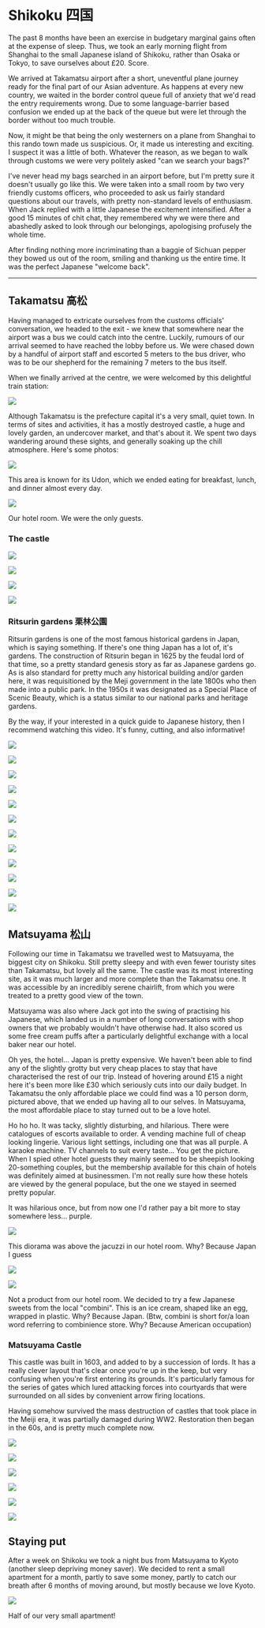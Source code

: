 # Shikoku 四国

The past 8 months have been an exercise in budgetary marginal gains often at the expense of sleep. Thus, we took an early morning flight from Shanghai to the small Japanese island of Shikoku, rather than Osaka or Tokyo, to save ourselves about £20. Score.

We arrived at Takamatsu airport after a short, uneventful plane journey ready for the final part of our Asian adventure. As happens at every new country, we waited in the border control queue full of anxiety that we'd read the entry requirements wrong. Due to some language-barrier based confusion we ended up at the back of the queue but were let through the border without too much trouble.

Now, it might be that being the only westerners on a plane from Shanghai to this rando town made us suspicious. Or, it made us interesting and exciting. I suspect it was a little of both. Whatever the reason, as we began to walk through customs we were very politely asked "can we search your bags?"

I've never head my bags searched in an airport before, but I'm pretty sure it doesn't usually go like this. We were taken into a small room by two very friendly customs officers, who proceeded to ask us fairly standard questions about our travels, with pretty non-standard levels of enthusiasm. When Jack replied with a little Japanese the excitement intensified. After a good 15 minutes of chit chat, they remembered why we were there and abashedly asked to look through our belongings, apologising profusely the whole time.

After finding nothing more incriminating than a baggie of Sichuan pepper they bowed us out of the room, smiling and thanking us the entire time. It was the perfect Japanese "welcome back".

---

## Takamatsu 高松

Having managed to extricate ourselves from the customs officials' conversation, we headed to the exit - we knew that somewhere near the airport was a bus we could catch into the centre. Luckily, rumours of our arrival seemed to have reached the lobby before us. We were chased down by a handful of airport staff and escorted 5 meters to the bus driver, who was to be our shepherd for the remaining 7 meters to the bus itself.

When we finally arrived at the centre, we were welcomed by this delightful train station:

![](https://dl.dropboxusercontent.com/s/mn4mz2ds4a3fa3q/IMG_5559%20%281%29.jpg?dl=0)

Although Takamatsu is the prefecture capital it's a very small, quiet town. In terms of sites and activities, it has a mostly destroyed castle, a huge and lovely garden, an undercover market, and that's about it. We spent two days wandering around these sights, and generally soaking up the chill atmosphere. Here's some photos:

![](https://dl.dropboxusercontent.com/s/zhls7a4m3xmwcfu/IMG_5561%20%281%29.jpg?dl=0)

This area is known for its Udon, which we ended eating for breakfast, lunch, and dinner almost every day.

![](https://dl.dropboxusercontent.com/s/m752fehgn74kuub/IMG_5571%20%281%29.jpg?dl=0)

Our hotel room. We were the only guests.

### The castle

![](https://dl.dropboxusercontent.com/s/o6kxxam9y0ok2t2/IMG_5609%20%281%29.jpg?dl=0)

![](https://dl.dropboxusercontent.com/s/bfkb72ybb8hhktg/IMG_5611%20%281%29.jpg?dl=0)

![](https://dl.dropboxusercontent.com/s/blq2ixc219jj2at/IMG_5619%20%281%29.jpg?dl=0)

![](https://dl.dropboxusercontent.com/s/lcvh3mkvei2kr4y/IMG_5623%20%281%29.jpg?dl=0)

### Ritsurin gardens 栗林公園

Ritsurin gardens is one of the most famous historical gardens in Japan, which is saying something. If there's one thing Japan has a lot of, it's gardens. The construction of Ritsurin began in 1625 by the feudal lord of that time, so a pretty standard genesis story as far as Japanese gardens go. As is also standard for pretty much any historical building and/or garden here, it was requisitioned by the Meji government in the late 1800s who then made into a public park. In the 1950s it was designated as a Special Place of Scenic Beauty, which is a status similar to our national parks and heritage gardens.

By the way, if your interested in a quick guide to Japanese history, then I recommend watching this video. It's funny, cutting, and also informative!

![](https://dl.dropboxusercontent.com/s/q1rgypmvcaiie7m/IMG_5652%20%281%29.jpg?dl=0)

![](https://dl.dropboxusercontent.com/s/r7gp8a1d6un146m/IMG_5661%20%281%29.jpg?dl=0)

![](https://dl.dropboxusercontent.com/s/hyh4gejq14iqy9j/IMG_5683%20%281%29.jpg?dl=0)

![](https://dl.dropboxusercontent.com/s/m25ihjvzk3ynh9y/IMG_5691%20%281%29.jpg?dl=0)

![](https://dl.dropboxusercontent.com/s/v33cfxfgjraonk8/IMG_5695%20%281%29.jpg?dl=0)

![](https://dl.dropboxusercontent.com/s/0k174uhs4g017rm/IMG_5703%20%281%29.jpg?dl=0)

![](https://dl.dropboxusercontent.com/s/gdi1oztsdenha5q/IMG_5732%20%281%29.jpg?dl=0)

![](https://dl.dropboxusercontent.com/s/u20cs3a5xqpzaxu/IMG_5739%20%281%29.jpg?dl=0)

![](https://dl.dropboxusercontent.com/s/kfn0b83f2jbdjmo/IMG_5762%20%281%29.jpg?dl=0)

![](https://dl.dropboxusercontent.com/s/73hiutc1u7lzqpa/IMG_5765%20%281%29.jpg?dl=0)

![](https://dl.dropboxusercontent.com/s/9hd0k8z46205g66/IMG_5780%20%281%29.jpg?dl=0)

![](https://dl.dropboxusercontent.com/s/b5wxsb9yclo0a96/IMG_5783%20%281%29.jpg?dl=0)

## Matsuyama 松山

Following our time in Takamatsu we travelled west to Matsuyama, the biggest city on Shikoku. Still pretty sleepy and with even fewer touristy sites than Takamatsu, but lovely all the same. The castle was its most interesting site, as it was much larger and more complete than the Takamatsu one. It was accessible by an incredibly serene chairlift, from which you were treated to a pretty good view of the town.

Matsuyama was also where Jack got into the swing of practising his Japanese, which landed us in a number of long conversations with shop owners that we probably wouldn't have otherwise had. It also scored us some free cream puffs after a particularly delightful exchange with a local baker near our hotel.

Oh yes, the hotel... Japan is pretty expensive. We haven't been able to find any of the slightly grotty but very cheap places to stay that have characterised the rest of our trip. Instead of hovering around £15 a night here it's been more like £30 which seriously cuts into our daily budget. In Takamatsu the only affordable place we could find was a 10 person dorm, pictured above, that we ended up having all to our selves. In Matsuyama, the most affordable place to stay turned out to be a love hotel.

Ho ho ho. It was tacky, slightly disturbing, and hilarious. There were catalogues of escorts available to order. A vending machine full of cheap looking lingerie. Various light settings, including one that was all purple. A karaoke machine. TV channels to suit every taste... You get the picture. When I spied other hotel guests they mainly seemed to be sheepish looking 20-something couples, but the membership available for this chain of hotels was definitely aimed at businessmen. I'm not really sure how these hotels are viewed by the general populace, but the one we stayed in seemed pretty popular.

It was hilarious once, but from now one I'd rather pay a bit more to stay somewhere less... purple.

![](https://dl.dropboxusercontent.com/s/3cfhyqzcem2kyq9/IMG_5810%20%281%29.jpg?dl=0)

This diorama was above the jacuzzi in our hotel room. Why? Because Japan I guess

![](https://dl.dropboxusercontent.com/s/9pnyvgn4cl9qbpq/IMG_5821%20%281%29.jpg?dl=0)

![](https://dl.dropboxusercontent.com/s/q9egxxorqgda7k9/IMG_5826%20%281%29.jpg?dl=0)

Not a product from our hotel room. We decided to try a few Japanese sweets from the local "combini". This is an ice cream, shaped like an egg, wrapped in plastic. Why? Because Japan. (Btw, combini is short for/a loan word referring to combinience store. Why? Because American occupation)

### Matsuyama Castle

This castle was built in 1603, and added to by a succession of lords. It has a really clever layout that's clear once you're up in the keep, but very confusing when you're first entering its grounds. It's particularly famous for the series of gates which lured attacking forces into courtyards that were surrounded on all sides by convenient arrow firing locations.

Having somehow survived the mass destruction of castles that took place in the Meiji era, it was partially damaged during WW2. Restoration then began in the 60s, and is pretty much complete now.

![](https://dl.dropboxusercontent.com/s/s6xuwlvbidpiffu/IMG_5846%20%281%29.jpg?dl=0)

![](https://dl.dropboxusercontent.com/s/eeylqss4y15hrog/IMG_5860%20%281%29.jpg?dl=0)

![](https://dl.dropboxusercontent.com/s/9uuun54rylspz4x/IMG_5865%20%281%29.jpg?dl=0)

![](https://dl.dropboxusercontent.com/s/pmv33eh96rjgroy/IMG_5880%20%281%29.jpg?dl=0)

![](https://dl.dropboxusercontent.com/s/29cu4ot9fetbyfz/IMG_5882%20%281%29.jpg?dl=0)

![](https://dl.dropboxusercontent.com/s/nw2fz7xituxmi8i/IMG_5897%20%281%29.jpg?dl=0)

## Staying put

After a week on Shikoku we took a night bus from Matsuyama to Kyoto (another sleep depriving money saver). We decided to rent a small apartment for a month, partly to save some money, partly to catch our breath after 6 months of moving around, but mostly because we love Kyoto.

![](https://dl.dropboxusercontent.com/s/q6g64ky4ngswb3f/IMG_5988%20%281%29.jpg?dl=0)

Half of our very small apartment!
